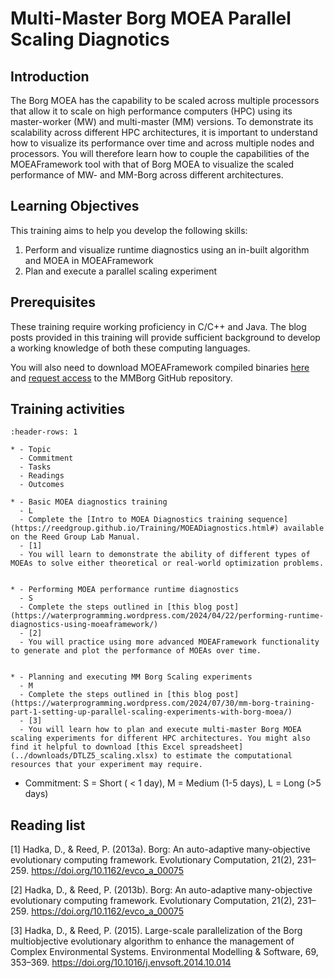 # Multi-Master Borg MOEA Parallel Scaling Diagnotics

## Introduction

The Borg MOEA has the capability to be scaled across multiple processors that allow it to scale on high performance computers (HPC) using its master-worker (MW) and multi-master (MM) versions. To demonstrate its scalability across different HPC architectures, it is important to understand how to visualize its performance over time and across multiple nodes and processors. You will therefore learn how to couple the capabilities of the MOEAFramework tool with that of Borg MOEA to visualize the scaled performance of MW- and MM-Borg across different architectures.

## Learning Objectives

This training aims to help you develop the following skills:
1. Perform and visualize runtime diagnostics using an in-built algorithm and MOEA in MOEAFramework
2. Plan and execute a parallel scaling experiment

## Prerequisites 
These training require working proficiency in C/C++ and Java. The blog posts provided in this training will provide sufficient background to develop a working knowledge of both these computing languages. 

You will also need to download MOEAFramework compiled binaries [here](http://moeaframework.org/downloads.html) and [request access](http://borgmoea.org/#download) to the MMBorg GitHub repository.

## Training activities

```{list-table} Multi-Master Borg MOEA Parallel Scaling Diagnotics
:header-rows: 1

* - Topic
  - Commitment
  - Tasks
  - Readings
  - Outcomes

* - Basic MOEA diagnostics training
  - L
  - Complete the [Intro to MOEA Diagnostics training sequence](https://reedgroup.github.io/Training/MOEADiagnostics.html#) available on the Reed Group Lab Manual.
  - [1]
  - You will learn to demonstrate the ability of different types of MOEAs to solve either theoretical or real-world optimization problems. 


* - Performing MOEA performance runtime diagnostics
  - S
  - Complete the steps outlined in [this blog post](https://waterprogramming.wordpress.com/2024/04/22/performing-runtime-diagnostics-using-moeaframework/)
  - [2]
  - You will practice using more advanced MOEAFramework functionality to generate and plot the performance of MOEAs over time.


* - Planning and executing MM Borg Scaling experiments
  - M
  - Complete the steps outlined in [this blog post](https://waterprogramming.wordpress.com/2024/07/30/mm-borg-training-part-1-setting-up-parallel-scaling-experiments-with-borg-moea/)
  - [3]
  - You will learn how to plan and execute multi-master Borg MOEA scaling experiments for different HPC architectures. You might also find it helpful to download [this Excel spreadsheet](../downloads/DTLZ5_scaling.xlsx) to estimate the computational resources that your experiment may require.

```

* Commitment: S = Short ( < 1 day), M = Medium (1-5 days), L = Long (>5 days)


## Reading list
\[1] Hadka, D., & Reed, P. (2013a). Borg: An auto-adaptive many-objective evolutionary computing framework. Evolutionary Computation, 21(2), 231–259. https://doi.org/10.1162/evco_a_00075 

\[2] Hadka, D., & Reed, P. (2013b). Borg: An auto-adaptive many-objective evolutionary computing framework. Evolutionary Computation, 21(2), 231–259. https://doi.org/10.1162/evco_a_00075 

\[3] Hadka, D., & Reed, P. (2015). Large-scale parallelization of the Borg multiobjective evolutionary algorithm to enhance the management of Complex Environmental Systems. Environmental Modelling &amp; Software, 69, 353–369. https://doi.org/10.1016/j.envsoft.2014.10.014 